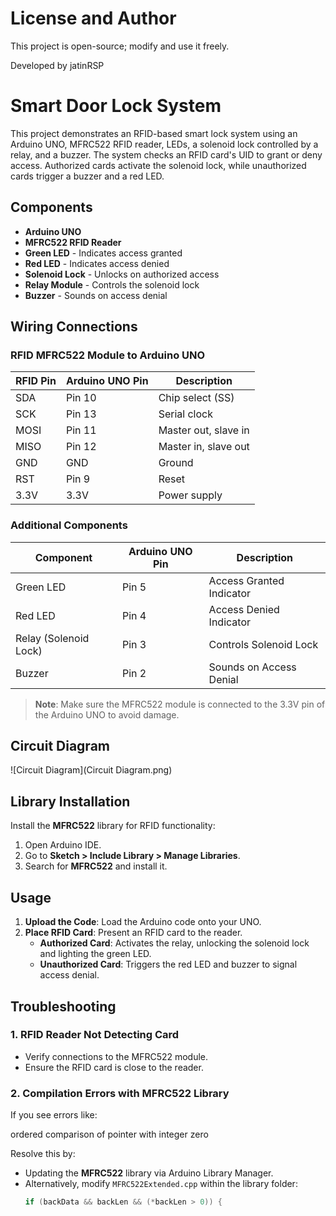 # License and Author

This project is open-source; modify and use it freely.

Developed by jatinRSP

# Smart Door Lock System

This project demonstrates an RFID-based smart lock system using an Arduino UNO, MFRC522 RFID reader, LEDs, a solenoid lock controlled by a relay, and a buzzer. The system checks an RFID card's UID to grant or deny access. Authorized cards activate the solenoid lock, while unauthorized cards trigger a buzzer and a red LED.

## Components

- **Arduino UNO**
- **MFRC522 RFID Reader**
- **Green LED** - Indicates access granted
- **Red LED** - Indicates access denied
- **Solenoid Lock** - Unlocks on authorized access
- **Relay Module** - Controls the solenoid lock
- **Buzzer** - Sounds on access denial

## Wiring Connections

### RFID MFRC522 Module to Arduino UNO

| RFID Pin | Arduino UNO Pin | Description         |
|----------|------------------|---------------------|
| SDA      | Pin 10          | Chip select (SS)    |
| SCK      | Pin 13          | Serial clock        |
| MOSI     | Pin 11          | Master out, slave in|
| MISO     | Pin 12          | Master in, slave out|
| GND      | GND             | Ground              |
| RST      | Pin 9           | Reset               |
| 3.3V     | 3.3V            | Power supply        |

### Additional Components

| Component     | Arduino UNO Pin | Description               |
|---------------|-----------------|---------------------------|
| Green LED     | Pin 5           | Access Granted Indicator  |
| Red LED       | Pin 4           | Access Denied Indicator   |
| Relay (Solenoid Lock) | Pin 3    | Controls Solenoid Lock    |
| Buzzer        | Pin 2           | Sounds on Access Denial   |

> **Note**: Make sure the MFRC522 module is connected to the 3.3V pin of the Arduino UNO to avoid damage.

## Circuit Diagram

![Circuit Diagram](Circuit Diagram.png)

## Library Installation

Install the **MFRC522** library for RFID functionality:

1. Open Arduino IDE.
2. Go to **Sketch > Include Library > Manage Libraries**.
3. Search for **MFRC522** and install it.

## Usage

1. **Upload the Code**: Load the Arduino code onto your UNO.
2. **Place RFID Card**: Present an RFID card to the reader.
   - **Authorized Card**: Activates the relay, unlocking the solenoid lock and lighting the green LED.
   - **Unauthorized Card**: Triggers the red LED and buzzer to signal access denial.

## Troubleshooting

### 1. RFID Reader Not Detecting Card
   - Verify connections to the MFRC522 module.
   - Ensure the RFID card is close to the reader.

### 2. Compilation Errors with MFRC522 Library

If you see errors like:

ordered comparison of pointer with integer zero

Resolve this by:
- Updating the **MFRC522** library via Arduino Library Manager.
- Alternatively, modify `MFRC522Extended.cpp` within the library folder:
  ```cpp
  if (backData && backLen && (*backLen > 0)) {
